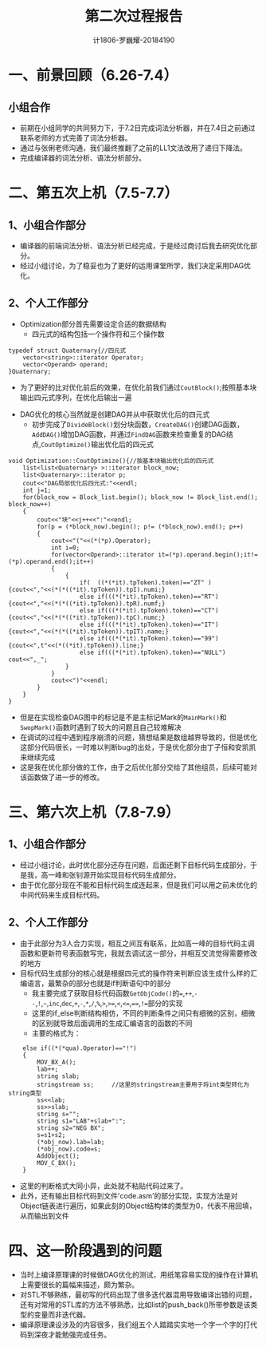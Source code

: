 <div align='center' ><h1 style="text-align:center">第二次过程报告 </h1></div>

<p align="center">计1806-罗巍耀-20184190<br></p>

# 一、前景回顾（6.26-7.4）
## 小组合作
  * 前期在小组同学的共同努力下，于7.2日完成词法分析器，并在7.4日之前通过联系老师的方式完善了词法分析器。
  * 通过与张俐老师沟通，我们最终推翻了之前的LL1文法改用了递归下降法。
  * 完成编译器的词法分析、语法分析部分。
# 二、第五次上机（7.5-7.7）
## 1、小组合作部分
  * 编译器的前端词法分析、语法分析已经完成，于是经过商讨后我去研究优化部分。
  * 经过小组讨论，为了稳妥也为了更好的运用课堂所学，我们决定采用DAG优化。
## 2、个人工作部分
  * Optimization部分首先需要设定合适的数据结构
      - 四元式的结构包括一个操作符和三个操作数
```
typedef struct Quaternary{//四元式
    vector<string>::iterator Operator;
    vector<Operand> operand;
}Quaternary;
```
   - 为了更好的比对优化前后的效果，在优化前我们通过`CoutBlock()`;按照基本块输出四元式序列，在优化后输出一遍
  * DAG优化的核心当然就是创建DAG并从中获取优化后的四元式
      - 初步完成了`DivideBlock()`划分块函数，`CreateDAG()`创建DAG函数，`AddDAG()`增加DAG函数，并通过`FindDAG`函数来检查重复的DAG结点,`CoutOptimize()`输出优化后的四元式
```
void Optimization::CoutOptimize(){//按基本块输出优化后的四元式
	list<list<Quaternary> >::iterator block_now;
	list<Quaternary>::iterator p;
    cout<<"DAG局部优化后四元式:"<<endl;
    int j=1;
    for(block_now = Block_list.begin(); block_now != Block_list.end(); block_now++)
    {
        cout<<"块"<<j++<<":"<<endl;
        for(p = (*block_now).begin(); p!= (*block_now).end(); p++)
        {
            cout<<"("<<(*(*p).Operator);
            int i=0;
            for(vector<Operand>::iterator it=(*p).operand.begin();it!=(*p).operand.end();it++)
            {                          
                {
                    if(  ((*(*it).tpToken).token)=="ZT" )    {cout<<","<<(*(*((*it).tpToken)).tpI).numi;}
		            else if(((*(*it).tpToken).token)=="RT")  {cout<<","<<(*(*((*it).tpToken)).tpR).numf;}
		            else if(((*(*it).tpToken).token)=="CT")  {cout<<","<<(*(*((*it).tpToken)).tpC).numc;}
		            else if(((*(*it).tpToken).token)=="IT")  {cout<<","<<(*(*((*it).tpToken)).tpIT).name;}
		            else if(((*(*it).tpToken).token)=="99")  {cout<<",t"<<(*((*it).tpToken)).line;}
		            else if(((*(*it).tpToken).token)=="NULL") cout<<",_";
				}
            }
            cout<<")"<<endl;
        }
    }
}
```
   - 但是在实现检查DAG图中的标记是不是主标记Mark的`MainMark()`和`SwopMark()`函数时遇到了较大的问题且自己较难解决
   - 在调试的过程中遇到程序崩溃的问题，猜想结果是数组越界导致的，但是优化这部分代码很长，一时难以判断bug的出处，于是优化部分由丁子恒和安凯凯来继续完成
   - 这是我在优化部分做的工作，由于之后优化部分交给了其他组员，后续可能对该函数做了进一步的修改。
# 三、第六次上机（7.8-7.9）
## 1、小组合作部分
  * 经过小组讨论，此时优化部分还存在问题，后面还剩下目标代码生成部分，于是我，高一峰和张钊源开始实现目标代码生成部分。
  * 由于优化部分现在不能和目标代码生成连起来，但是我们可以用之前未优化的中间代码来生成目标代码。
## 2、个人工作部分
  * 由于此部分为3人合力实现，相互之间互有联系，比如高一峰的目标代码主调函数和更新符号表函数写完，我就去调试这一部分，并相互交流觉得需要修改的地方
  * 目标代码生成部分的核心就是根据四元式的操作符来判断应该生成什么样的汇编语言，最繁杂的部分也就是if判断语句中的部分
      - 我主要完成了获取目标代码函数`GetObjCode()`的`=`,`++`,`--`,`!`,`~`,`inc`,`dec`,`+`,`-`,`*`,`/`,`%`,`>`,`>=`,`<`,`<=`,`==`,`!=`部分的实现
      - 这里的if_else判断结构相仿，不同的判断条件之间只有细微的区别，细微的区别就导致后面调用的生成汇编语言的函数的不同
      - 主要的格式为：
```
    else if((*(*qua).Operator)=="!")
    {
        MOV_BX_A();
        lab++;
        string slab;
        stringstream ss;     //这里的stringstream主要用于将int类型转化为string类型
        ss<<lab;
        ss>>slab;
        string s="";
        string s1="LAB"+slab+":";
        string s2="NEG BX";
        s=s1+s2;
        (*obj_now).lab=lab;
        (*obj_now).code=s;
        AddObject();
        MOV_C_BX();
    }
```
   - 这里的判断格式大同小异，此处就不粘贴代码过来了。
   - 此外，还有输出目标代码到文件'code.asm'的部分实现，实现方法是对Object链表进行遍历，如果此刻的Object结构体的类型为0，代表不用回填，从而输出到文件
# 四、这一阶段遇到的问题
  * 当时上编译原理课的时候做DAG优化的测试，用纸笔容易实现的操作在计算机上需要很长的篇幅来描述，颇为繁杂。
  * 对STL不够熟练，最初写的代码出现了很多迭代器混用导致编译出错的问题，还有对常用的STL库的方法不够熟悉，比如list的push_back()所带参数是该类型的变量而非迭代器。
  * 编译原理课设涉及的内容很多，我们组五个人踏踏实实地一个字一个字的打代码到深夜才能勉强完成任务。
